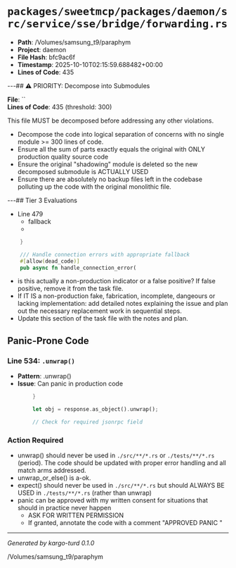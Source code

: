 # `packages/sweetmcp/packages/daemon/src/service/sse/bridge/forwarding.rs`

- **Path**: /Volumes/samsung_t9/paraphym
- **Project**: daemon
- **File Hash**: bfc9ac6f  
- **Timestamp**: 2025-10-10T02:15:59.688482+00:00  
- **Lines of Code**: 435

---## ⚠️ PRIORITY: Decompose into Submodules

**File**: ``  
**Lines of Code**: 435 (threshold: 300)

This file MUST be decomposed before addressing any other violations.

- Decompose the code into logical separation of concerns with no single module >= 300 lines of code. 
- Ensure all the sum of parts exactly equals the original with ONLY production quality source code
- Ensure the original "shadowing" module is deleted so the new decomposed submodule is ACTUALLY USED
- Ensure there are absolutely no backup files left in the codebase polluting up the code with the original monolithic file.

---## Tier 3 Evaluations


- Line 479
  - fallback
  - 

```rust
    }

    /// Handle connection errors with appropriate fallback
    #[allow(dead_code)]
    pub async fn handle_connection_error(
```

- is this actually a non-production indicator or a false positive? If false positive, remove it from the task file.
- If IT IS a non-production fake, fabrication, incomplete, dangeours or lacking implementation: add detailed notes explaining the issue and plan out the necessary replacement work in sequential steps. 
- Update this section of the task file with the notes and plan.

## Panic-Prone Code


### Line 534: `.unwrap()`

- **Pattern**: .unwrap()
- **Issue**: Can panic in production code

```rust
        }

        let obj = response.as_object().unwrap();

        // Check for required jsonrpc field
```

### Action Required

- unwrap() should never be used in `./src/**/*.rs` or `./tests/**/*.rs` (period). The code should be updated with proper error handling and all match arms addressed.
- unwrap_or_else() is a-ok. 
- expect() should never be used in `./src/**/*.rs` but should ALWAYS BE USED in `./tests/**/*.rs` (rather than unwrap)
- panic can be approved with my written consent for situations that should in practice never happen  
  - ASK FOR WRITTEN PERMISSION
  - If granted, annotate the code with a comment "APPROVED PANIC "

---

*Generated by kargo-turd 0.1.0*

/Volumes/samsung_t9/paraphym